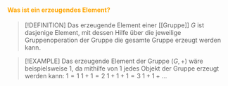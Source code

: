 #### <font color = "orange">Was ist ein erzeugendes Element?</font>
>[!DEFINITION]
>Das erzeugende Element einer [[Gruppe]] $G$ ist dasjenige Element, mit dessen Hilfe über die jeweilige Gruppenoperation der Gruppe die gesamte Gruppe erzeugt werden kann.

>[!EXAMPLE]
>Das erzeugende Element der Gruppe $(G,+)$ wäre beispielsweise 1, da mithilfe von 1 jedes Objekt der Gruppe erzeugt werden kann:
>$1 = 1$
>$1 + 1 = 2$
>$1 + 1 + 1 = 3$
>$1 + 1 + ...$

